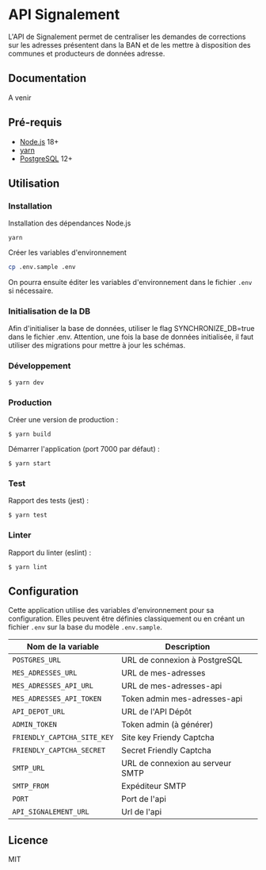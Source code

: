 # API Signalement

L'API de Signalement permet de centraliser les demandes de corrections sur les adresses présentent dans la BAN et de les mettre à disposition des communes et producteurs de données adresse.

## Documentation

A venir

## Pré-requis

- [Node.js](https://nodejs.org) 18+
- [yarn](https://www.yarnpkg.com)
- [PostgreSQL](https://www.postgresql.org/) 12+

## Utilisation

### Installation

Installation des dépendances Node.js

```
yarn
```

Créer les variables d'environnement

```bash
cp .env.sample .env
```

On pourra ensuite éditer les variables d'environnement dans le fichier `.env` si nécessaire.

### Initialisation de la DB

Afin d'initialiser la base de données, utiliser le flag SYNCHRONIZE_DB=true dans le fichier .env. Attention, une fois la base de données initialisée, il faut utiliser des migrations pour mettre à jour les schémas.

### Développement

```
$ yarn dev
```

### Production

Créer une version de production :

```
$ yarn build
```

Démarrer l'application (port 7000 par défaut) :

```
$ yarn start
```

### Test

Rapport des tests (jest) :

```
$ yarn test
```

### Linter

Rapport du linter (eslint) :

```
$ yarn lint
```

## Configuration

Cette application utilise des variables d'environnement pour sa configuration.
Elles peuvent être définies classiquement ou en créant un fichier `.env` sur la base du modèle `.env.sample`.

| Nom de la variable          | Description                      |
| --------------------------- | -------------------------------- |
| `POSTGRES_URL`              | URL de connexion à PostgreSQL    |
| `MES_ADRESSES_URL`          | URL de mes-adresses              |
| `MES_ADRESSES_API_URL`      | URL de mes-adresses-api          |
| `MES_ADRESSES_API_TOKEN`    | Token admin mes-adresses-api     |
| `API_DEPOT_URL`             | URL de l'API Dépôt               |
| `ADMIN_TOKEN`               | Token admin (à générer)          |
| `FRIENDLY_CAPTCHA_SITE_KEY` | Site key Friendy Captcha         |
| `FRIENDLY_CAPTCHA_SECRET`   | Secret Friendly Captcha          |
| `SMTP_URL`                  | URL de connexion au serveur SMTP |
| `SMTP_FROM`                 | Expéditeur SMTP                  |
| `PORT`                      | Port de l'api                    |
| `API_SIGNALEMENT_URL`       | Url de l'api                     |

## Licence

MIT
